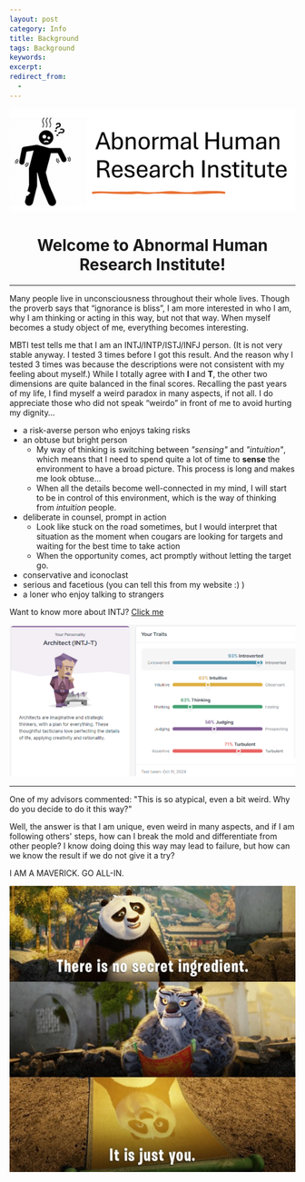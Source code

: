 ```yaml
---
layout: post
category: Info
title: Background
tags: Background
keywords: 
excerpt: 
redirect_from:
  - 
---
```


![title](\assets\images\abnormal_man.png)

# <Center> Welcome to Abnormal Human Research Institute! </Center> #

---

Many people live in unconsciousness throughout their whole lives. Though the proverb says that “ignorance is bliss”, I am more interested in who I am, why I am thinking or acting in this way, but not that way. When myself becomes a study object of me, everything becomes interesting.

MBTI test tells me that I am an INTJ/INTP/ISTJ/INFJ person. (It is not very stable anyway. I tested 3 times before I got this result. And the reason why I tested 3 times was because the descriptions were not consistent with my feeling about myself.) While I totally agree with **I** and **T**, the other two dimensions are quite balanced in the final scores. Recalling the past years of my life, I find myself a weird paradox in many aspects, if not all. I do appreciate those who did not speak “weirdo” in front of me to avoid hurting my dignity…

- a risk-averse person who enjoys taking risks
- an obtuse but bright person
	- My way of thinking is switching between *"sensing"* and *"intuition"*, which means that I need to spend quite a lot of time to **sense** the environment to have a broad picture. This process is long and makes me look obtuse...
	- When all the details become well-connected in my mind, I will start to be in control of this environment, which is the way of thinking from *intuition* people.
- deliberate in counsel, prompt in action
	- Look like stuck on the road sometimes, but I would interpret that situation as the moment when cougars are looking for targets and waiting for the best time to take action
	- When the opportunity comes, act promptly without letting the target go.
- conservative and iconoclast 
- serious and facetious (you can tell this from my website :) )
- a loner who enjoy talking to strangers

Want to know more about INTJ? [Click me](\info\intj)

![MBTI](\assets\images\mbti.png)


---
One of my advisors commented: "This is so atypical, even a bit weird. Why do you decide to do it this way?"

Well, the answer is that I am unique, even weird in many aspects, and if I am following others' steps, how can I break the mold and differentiate from other people? I know doing doing this way may lead to failure, but how can we know the result if we do not give it a try? 

I AM A MAVERICK. GO ALL-IN.

![po_ingre](\assets\images\po_ingredient.jpg)



